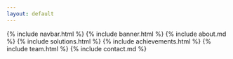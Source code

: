 ```yaml
---
layout: default
---
```


{% include navbar.html %}
{% include banner.html %}
{% include about.md %}
{% include solutions.html %}
{% include achievements.html %}
{% include team.html %}
{% include contact.md %}
